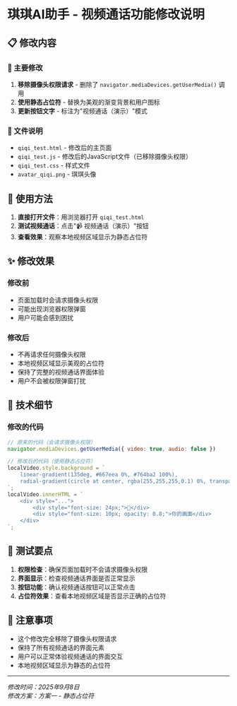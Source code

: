 # 琪琪AI助手 - 视频通话功能修改说明

## 📋 修改内容

### 🎯 主要修改
1. **移除摄像头权限请求** - 删除了 `navigator.mediaDevices.getUserMedia()` 调用
2. **使用静态占位符** - 替换为美观的渐变背景和用户图标
3. **更新按钮文字** - 标注为"视频通话（演示）"模式

### 📁 文件说明
- `qiqi_test.html` - 修改后的主页面
- `qiqi_test.js` - 修改后的JavaScript文件（已移除摄像头权限）
- `qiqi_test.css` - 样式文件
- `avatar_qiqi.png` - 琪琪头像

## 🚀 使用方法

1. **直接打开文件**：用浏览器打开 `qiqi_test.html`
2. **测试视频通话**：点击"📹 视频通话（演示）"按钮
3. **查看效果**：观察本地视频区域显示为静态占位符

## ✨ 修改效果

### 修改前
- 页面加载时会请求摄像头权限
- 可能出现浏览器权限弹窗
- 用户可能会感到困扰

### 修改后
- 不再请求任何摄像头权限
- 本地视频区域显示美观的占位符
- 保持了完整的视频通话界面体验
- 用户不会被权限弹窗打扰

## 🔧 技术细节

### 修改的代码
```javascript
// 原来的代码（会请求摄像头权限）
navigator.mediaDevices.getUserMedia({ video: true, audio: false })

// 修改后的代码（使用静态占位符）
localVideo.style.background = `
    linear-gradient(135deg, #667eea 0%, #764ba2 100%),
    radial-gradient(circle at center, rgba(255,255,255,0.1) 0%, transparent 70%)
`;
localVideo.innerHTML = `
    <div style="...">
        <div style="font-size: 24px;">👤</div>
        <div style="font-size: 10px; opacity: 0.8;">你的画面</div>
    </div>
`;
```

## 🎯 测试要点

1. **权限检查**：确保页面加载时不会请求摄像头权限
2. **界面显示**：检查视频通话界面是否正常显示
3. **按钮功能**：确认视频通话按钮可以正常点击
4. **占位符效果**：查看本地视频区域是否显示正确的占位符

## 📝 注意事项

- 这个修改完全移除了摄像头权限请求
- 保持了所有视频通话的界面元素
- 用户可以正常体验视频通话的界面交互
- 本地视频区域显示为静态的占位符

---
*修改时间：2025年9月8日*  
*修改方案：方案一 - 静态占位符*